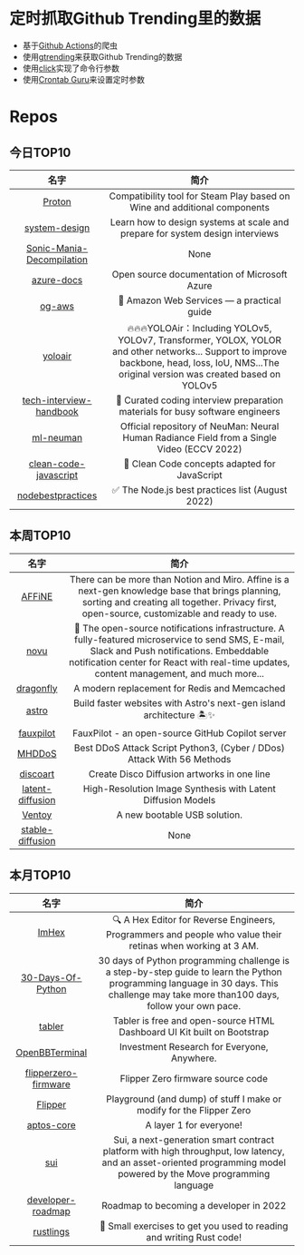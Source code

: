# 定时抓取Github Trending里的数据
* 基于[Github Actions](https://docs.github.com/en/actions)的爬虫
* 使用[gtrending](https://github.com/hedythedev/gtrending)来获取Github Trending的数据
* 使用[click](https://github.com/pallets/click)实现了命令行参数
* 使用[Crontab Guru](https://crontab.guru/)来设置定时参数

# Repos
## 今日TOP10 
<!-- START OF DAILY_TOP10_REPOS -->
| 名字 | 简介 |
| :----: | :----: |
| [Proton](https://github.com/ValveSoftware/Proton) | Compatibility tool for Steam Play based on Wine and additional components |
| [system-design](https://github.com/karanpratapsingh/system-design) | Learn how to design systems at scale and prepare for system design interviews |
| [Sonic-Mania-Decompilation](https://github.com/Rubberduckycooly/Sonic-Mania-Decompilation) | None |
| [azure-docs](https://github.com/MicrosoftDocs/azure-docs) | Open source documentation of Microsoft Azure |
| [og-aws](https://github.com/open-guides/og-aws) | 📙 Amazon Web Services — a practical guide |
| [yoloair](https://github.com/iscyy/yoloair) | 🔥🔥🔥YOLOAir：Including YOLOv5, YOLOv7, Transformer, YOLOX, YOLOR and other networks... Support to improve backbone, head, loss, IoU, NMS...The original version was created based on YOLOv5 |
| [tech-interview-handbook](https://github.com/yangshun/tech-interview-handbook) | 💯 Curated coding interview preparation materials for busy software engineers |
| [ml-neuman](https://github.com/apple/ml-neuman) | Official repository of NeuMan: Neural Human Radiance Field from a Single Video (ECCV 2022) |
| [clean-code-javascript](https://github.com/ryanmcdermott/clean-code-javascript) | 🛁 Clean Code concepts adapted for JavaScript |
| [nodebestpractices](https://github.com/goldbergyoni/nodebestpractices) | ✅ The Node.js best practices list (August 2022) |
<!-- END OF DAILY_TOP10_REPOS -->

## 本周TOP10
<!-- START OF WEEKLY_TOP10_REPOS -->
| 名字 | 简介 |
| :----: | :----: |
| [AFFiNE](https://github.com/toeverything/AFFiNE) | There can be more than Notion and Miro. Affine is a next-gen knowledge base that brings planning, sorting and creating all together. Privacy first, open-source, customizable and ready to use. |
| [novu](https://github.com/novuhq/novu) | 🚀 The open-source notifications infrastructure. A fully-featured microservice to send SMS, E-mail, Slack and Push notifications. Embeddable notification center for React with real-time updates, content management, and much more... |
| [dragonfly](https://github.com/dragonflydb/dragonfly) | A modern replacement for Redis and Memcached |
| [astro](https://github.com/withastro/astro) | Build faster websites with Astro's next-gen island architecture 🏝✨ |
| [fauxpilot](https://github.com/moyix/fauxpilot) | FauxPilot - an open-source GitHub Copilot server |
| [MHDDoS](https://github.com/MatrixTM/MHDDoS) | Best DDoS Attack Script Python3, (Cyber / DDos) Attack With 56 Methods |
| [discoart](https://github.com/jina-ai/discoart) | Create Disco Diffusion artworks in one line |
| [latent-diffusion](https://github.com/CompVis/latent-diffusion) | High-Resolution Image Synthesis with Latent Diffusion Models |
| [Ventoy](https://github.com/ventoy/Ventoy) | A new bootable USB solution. |
| [stable-diffusion](https://github.com/pesser/stable-diffusion) | None |
<!-- END OF WEEKLY_TOP10_REPOS -->

## 本月TOP10
<!-- START OF MONTHLY_TOP10_REPOS -->
| 名字 | 简介 |
| :----: | :----: |
| [ImHex](https://github.com/WerWolv/ImHex) | 🔍 A Hex Editor for Reverse Engineers, Programmers and people who value their retinas when working at 3 AM. |
| [30-Days-Of-Python](https://github.com/Asabeneh/30-Days-Of-Python) | 30 days of Python programming challenge is a step-by-step guide to learn the Python programming language in 30 days. This challenge may take more than100 days, follow your own pace. |
| [tabler](https://github.com/tabler/tabler) | Tabler is free and open-source HTML Dashboard UI Kit built on Bootstrap |
| [OpenBBTerminal](https://github.com/OpenBB-finance/OpenBBTerminal) | Investment Research for Everyone, Anywhere. |
| [flipperzero-firmware](https://github.com/flipperdevices/flipperzero-firmware) | Flipper Zero firmware source code |
| [Flipper](https://github.com/UberGuidoZ/Flipper) | Playground (and dump) of stuff I make or modify for the Flipper Zero |
| [aptos-core](https://github.com/aptos-labs/aptos-core) | A layer 1 for everyone! |
| [sui](https://github.com/MystenLabs/sui) | Sui, a next-generation smart contract platform with high throughput, low latency, and an asset-oriented programming model powered by the Move programming language |
| [developer-roadmap](https://github.com/kamranahmedse/developer-roadmap) | Roadmap to becoming a developer in 2022 |
| [rustlings](https://github.com/rust-lang/rustlings) | 🦀 Small exercises to get you used to reading and writing Rust code! |
<!-- END OF MONTHLY_TOP10_REPOS -->

